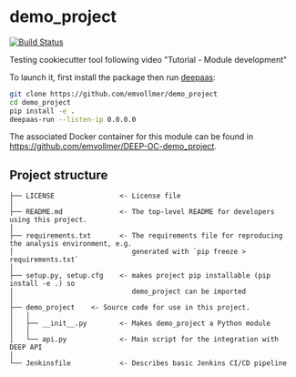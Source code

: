 # demo_project
[![Build Status](https://jenkins.indigo-datacloud.eu/buildStatus/icon?job=Pipeline-as-code/DEEP-OC-org/UC-emvollmer-demo_project/master)](https://jenkins.indigo-datacloud.eu/job/Pipeline-as-code/job/DEEP-OC-org/job/UC-emvollmer-demo_project/job/master)

Testing cookiecutter tool following video "Tutorial - Module development"

To launch it, first install the package then run [deepaas](https://github.com/indigo-dc/DEEPaaS):
```bash
git clone https://github.com/emvollmer/demo_project
cd demo_project
pip install -e .
deepaas-run --listen-ip 0.0.0.0
```
The associated Docker container for this module can be found in https://github.com/emvollmer/DEEP-OC-demo_project.

## Project structure
```
├── LICENSE                <- License file
│
├── README.md              <- The top-level README for developers using this project.
│
├── requirements.txt       <- The requirements file for reproducing the analysis environment, e.g.
│                             generated with `pip freeze > requirements.txt`
│
├── setup.py, setup.cfg    <- makes project pip installable (pip install -e .) so
│                             demo_project can be imported
│
├── demo_project    <- Source code for use in this project.
│   │
│   ├── __init__.py        <- Makes demo_project a Python module
│   │
│   └── api.py             <- Main script for the integration with DEEP API
│
└── Jenkinsfile            <- Describes basic Jenkins CI/CD pipeline
```
